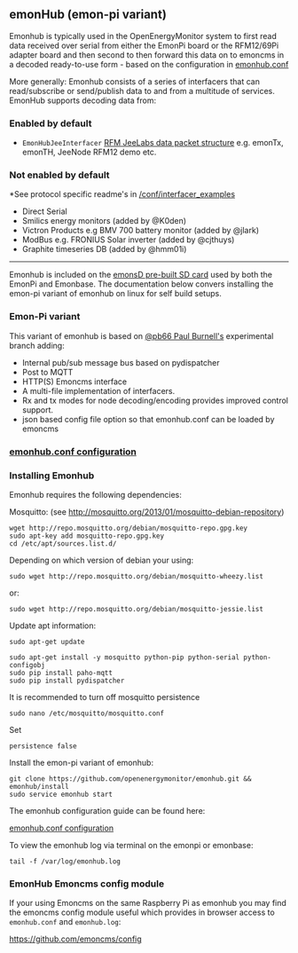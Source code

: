 ## emonHub (emon-pi variant)

Emonhub is typically used in the OpenEnergyMonitor system to first read data received over serial from either the EmonPi board or the RFM12/69Pi adapter board and then second to then forward this data on to emoncms in a decoded ready-to-use form - based on the configuration in [emonhub.conf](https://github.com/openenergymonitor/emonhub/blob/emon-pi/configuration.md)

More generally: Emonhub consists of a series of interfacers that can read/subscribe or send/publish data to and from a multitude of services. EmonHub supports decoding data from:

### Enabled by default

- `EmonHubJeeInterfacer` [RFM JeeLabs data packet structure](http://jeelabs.org/2010/12/07/binary-packet-decoding/) e.g. emonTx, emonTH, JeeNode RFM12 demo etc.

### Not enabled by default

*See protocol specific readme's in [/conf/interfacer_examples](conf/interfacer_examples)

- Direct Serial
- Smilics energy monitors (added by @K0den)
- Victron Products e.g  BMV 700 battery monitor (added by @jlark)
- ModBus e.g. FRONIUS Solar inverter (added by @cjthuys)
- Graphite timeseries DB (added by @hmm01i)

***

Emonhub is included on the [emonsD pre-built SD card](https://github.com/openenergymonitor/emonpi/wiki/emonSD-pre-built-SD-card-Download-&-Change-Log) used by both the EmonPi and Emonbase. The documentation below convers installing the emon-pi variant of emonhub on linux for self build setups.

### Emon-Pi variant

This variant of emonhub is based on [@pb66 Paul Burnell's](https://github.com/pb66) experimental branch adding:

- Internal pub/sub message bus based on pydispatcher
- Post to MQTT
- HTTP(S) Emoncms interface
- A multi-file implementation of interfacers.
- Rx and tx modes for node decoding/encoding provides improved control support.
- json based config file option so that emonhub.conf can be loaded by emoncms

### [emonhub.conf configuration](https://github.com/openenergymonitor/emonhub/blob/emon-pi/configuration.md)

### Installing Emonhub

Emonhub requires the following dependencies:

Mosquitto: (see http://mosquitto.org/2013/01/mosquitto-debian-repository)

    wget http://repo.mosquitto.org/debian/mosquitto-repo.gpg.key
    sudo apt-key add mosquitto-repo.gpg.key
    cd /etc/apt/sources.list.d/

Depending on which version of debian your using:

    sudo wget http://repo.mosquitto.org/debian/mosquitto-wheezy.list
    
or:

    sudo wget http://repo.mosquitto.org/debian/mosquitto-jessie.list

Update apt information:

    sudo apt-get update
    
    sudo apt-get install -y mosquitto python-pip python-serial python-configobj
    sudo pip install paho-mqtt
    sudo pip install pydispatcher
    

It is recommended to turn off mosquitto persistence

    sudo nano /etc/mosquitto/mosquitto.conf

Set
    
    persistence false

Install the emon-pi variant of emonhub:

    git clone https://github.com/openenergymonitor/emonhub.git && emonhub/install
    sudo service emonhub start
    
The emonhub configuration guide can be found here:

[emonhub.conf configuration](https://github.com/openenergymonitor/emonhub/blob/emon-pi/configuration.md)

To view the emonhub log via terminal on the emonpi or emonbase:

    tail -f /var/log/emonhub.log
    


### EmonHub Emoncms config module

If your using Emoncms on the same Raspberry Pi as emonhub you may find the emoncms config module useful which provides in browser access to `emonhub.conf` and `emonhub.log`:

https://github.com/emoncms/config

